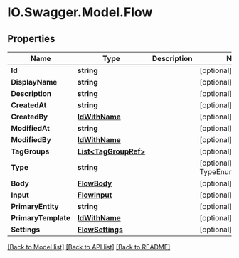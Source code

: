 # IO.Swagger.Model.Flow
## Properties

Name | Type | Description | Notes
------------ | ------------- | ------------- | -------------
**Id** | **string** |  | [optional] 
**DisplayName** | **string** |  | [optional] 
**Description** | **string** |  | [optional] 
**CreatedAt** | **string** |  | [optional] 
**CreatedBy** | [**IdWithName**](IdWithName.md) |  | [optional] 
**ModifiedAt** | **string** |  | [optional] 
**ModifiedBy** | [**IdWithName**](IdWithName.md) |  | [optional] 
**TagGroups** | [**List&lt;TagGroupRef&gt;**](TagGroupRef.md) |  | [optional] 
**Type** | **string** |  | [optional] [default to TypeEnum.Advanced]
**Body** | [**FlowBody**](FlowBody.md) |  | [optional] 
**Input** | [**FlowInput**](FlowInput.md) |  | [optional] 
**PrimaryEntity** | **string** |  | [optional] 
**PrimaryTemplate** | [**IdWithName**](IdWithName.md) |  | [optional] 
**Settings** | [**FlowSettings**](FlowSettings.md) |  | [optional] 

[[Back to Model list]](../README.md#documentation-for-models) [[Back to API list]](../README.md#documentation-for-api-endpoints) [[Back to README]](../README.md)

